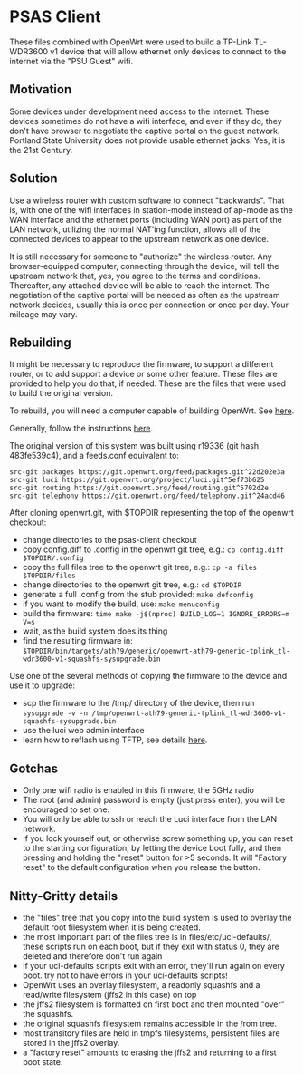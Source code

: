 # PSAS Client

These files combined with OpenWrt were used to build a TP-Link TL-WDR3600 v1 device that will allow ethernet only devices to connect to the internet via the "PSU Guest" wifi.

## Motivation

Some devices under development need access to the internet. These devices sometimes do not have a wifi interface, and even if they do, they don't have browser to negotiate 
the captive portal on the guest network. Portland State University does not provide usable ethernet jacks. Yes, it is the 21st Century.

## Solution

Use a wireless router with custom software to connect "backwards". That is, with one of the wifi interfaces in station-mode instead of ap-mode as the WAN interface
and the ethernet ports (including WAN port) as part of the LAN network, utilizing the normal NAT'ing function, allows all of the connected devices to appear to the
upstream network as one device.

It is still necessary for someone to "authorize" the wireless router. Any browser-equipped computer, connecting through the device, will tell the upstream network that, yes,
you agree to the terms and conditions. Thereafter, any attached device will be able to reach the internet. The negotiation of the captive portal will be needed as often as 
the upstream network decides, usually this is once per connection or once per day. Your mileage may vary.

## Rebuilding

It might be necessary to reproduce the firmware, to support a different router, or to add support a device or some other feature. These files are provided to help you do that, 
if needed. These are the files that were used to build the original version.

To rebuild, you will need a computer capable of building OpenWrt. See [here](https://openwrt.org/docs/guide-developer/toolchain/install-buildsystem).

Generally, follow the instructions [here](https://openwrt.org/docs/guide-developer/toolchain/use-buildsystem).

The original version of this system was built using r19336 (git hash 483fe539c4), and a feeds.conf equivalent to:

```
src-git packages https://git.openwrt.org/feed/packages.git^22d202e3a
src-git luci https://git.openwrt.org/project/luci.git^5ef73b625
src-git routing https://git.openwrt.org/feed/routing.git^5702d2e
src-git telephony https://git.openwrt.org/feed/telephony.git^24acd46
```

After cloning openwrt.git, with $TOPDIR representing the top of the openwrt checkout:

 - change directories to the psas-client checkout
 - copy config.diff to .config in the openwrt git tree, e.g.: `cp config.diff $TOPDIR/.config`
 - copy the full files tree to the openwrt git tree, e.g.: `cp -a files $TOPDIR/files`
 - change directories to the openwrt git tree, e.g.: `cd $TOPDIR`
 - generate a full .config from the stub provided: `make defconfig`
 - if you want to modify the build, use: `make menuconfig`
 - build the firmware: `time make -j$(nproc) BUILD_LOG=1 IGNORE_ERRORS=m V=s`
 - wait, as the build system does its thing
 - find the resulting firmware in: `$TOPDIR/bin/targets/ath79/generic/openwrt-ath79-generic-tplink_tl-wdr3600-v1-squashfs-sysupgrade.bin`

Use one of the several methods of copying the firmware to the device and use it to upgrade:

 - scp the firmware to the /tmp/ directory of the device, then run `sysupgrade -v -n /tmp/openwrt-ath79-generic-tplink_tl-wdr3600-v1-squashfs-sysupgrade.bin`
 - use the luci web admin interface
 - learn how to reflash using TFTP, see details [here](https://openwrt.org/toh/tp-link/tl-wdr3600_v1).

## Gotchas

 - Only one wifi radio is enabled in this firmware, the 5GHz radio
 - The root (and admin) password is empty (just press enter), you will be encouraged to set one.
 - You will only be able to ssh or reach the Luci interface from the LAN network.
 - If you lock yourself out, or otherwise screw something up, you can reset to the starting configuration, by letting the device boot fully, and then pressing and holding the "reset" button for >5 seconds. 
   It will "Factory reset" to the default configuration when you release the button.

## Nitty-Gritty details

 - the "files" tree that you copy into the build system is used to overlay the default root filesystem when it is being created.
 - the most important part of the files tree is in files/etc/uci-defaults/, these scripts run on each boot, but if they exit with status 0, they are deleted and therefore don't run again
 - if your uci-defaults scripts exit with an error, they'll run again on every boot. try not to have errors in your uci-defaults scripts!
 - OpenWrt uses an overlay filesystem, a readonly squashfs and a read/write filesystem (jffs2 in this case) on top
 - the jffs2 filesystem is formatted on first boot and then mounted "over" the squashfs.
 - the original squashfs filesystem remains accessible in the /rom tree.
 - most transitory files are held in tmpfs filesystems, persistent files are stored in the jffs2 overlay.
 - a "factory reset" amounts to erasing the jffs2 and returning to a first boot state.
